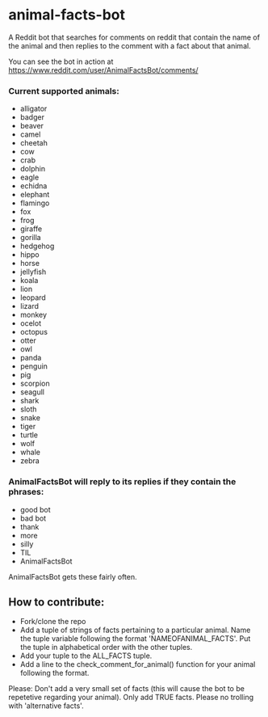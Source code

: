 # animal-facts-bot

A Reddit bot that searches for comments on reddit that contain the name of the animal and then replies to the comment with a fact about that animal.

You can see the bot in action at https://www.reddit.com/user/AnimalFactsBot/comments/

### Current supported animals:
* alligator
* badger
* beaver
* camel
* cheetah
* cow
* crab
* dolphin
* eagle
* echidna
* elephant
* flamingo
* fox
* frog
* giraffe
* gorilla
* hedgehog
* hippo
* horse
* jellyfish
* koala
* lion
* leopard
* lizard
* monkey
* ocelot
* octopus
* otter
* owl
* panda
* penguin
* pig
* scorpion
* seagull
* shark
* sloth
* snake
* tiger
* turtle
* wolf
* whale
* zebra

### AnimalFactsBot will reply to its replies if they contain the phrases:
* good bot
* bad bot
* thank
* more
* silly
* TIL
* AnimalFactsBot

AnimalFactsBot gets these fairly often.


## How to contribute:

* Fork/clone the repo
* Add a tuple of strings of facts pertaining to a particular animal. Name the tuple variable following the format 'NAMEOFANIMAL_FACTS'. Put the tuple in alphabetical order with the other tuples.
* Add your tuple to the ALL_FACTS tuple.
* Add a line to the check_comment_for_animal() function for your animal following the format.

Please: Don't add a very small set of facts (this will cause the bot to be repetetive regarding your animal).
        Only add TRUE facts. Please no trolling with 'alternative facts'.

